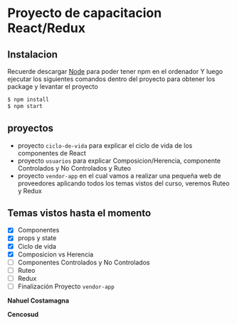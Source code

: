 # Proyecto de capacitacion React/Redux

## Instalacion

Recuerde descargar [Node](https://nodejs.org/es/) para poder tener npm en el ordenador
Y luego ejecutar los siguientes comandos dentro del proyecto para obtener los package y levantar el proyecto

```sh
$ npm install
$ npm start
```

## proyectos
  - proyecto `ciclo-de-vida` para explicar el ciclo de vida de los componentes de React
  - proyecto `usuarios` para explicar Composicion/Herencia, componente Controlados y No Controlados y Ruteo
  - proyecto `vendor-app` en el cual vamos a realizar una pequeña web de proveedores aplicando todos los temas vistos del curso, veremos Ruteo y Redux

## Temas vistos hasta el momento

- [x] Componentes
- [x] props y state
- [x] Ciclo de vida
- [x] Composicion vs Herencia
- [ ] Componentes Controlados y No Controlados
- [ ] Ruteo
- [ ] Redux
- [ ] Finalización Proyecto `vendor-app`

**Nahuel Costamagna**

**Cencosud**
